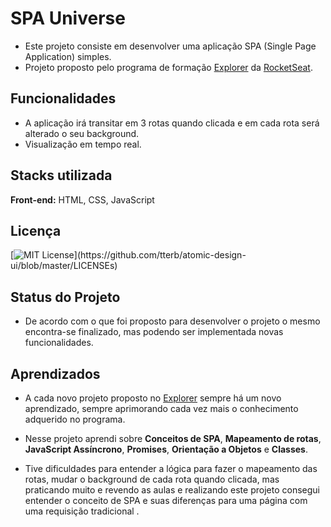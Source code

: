 
# SPA Universe
- Este projeto consiste em desenvolver uma aplicação SPA (Single Page Application) simples.
- Projeto proposto pelo programa de formação [Explorer](https://www.rocketseat.com.br/explorer) da [RocketSeat](https://www.rocketseat.com.br/).


## Funcionalidades
- A aplicação irá transitar em 3 rotas quando clicada e em cada rota será alterado o seu background.
- Visualização em tempo real.


## Stacks utilizada
**Front-end:** HTML, CSS, JavaScript


## Licença

[![MIT License](https://img.shields.io/apm/l/atomic-design-ui.svg?)](https://github.com/tterb/atomic-design-ui/blob/master/LICENSEs)


## Status do Projeto
- De acordo com o que foi proposto para desenvolver o projeto o mesmo encontra-se finalizado, mas podendo ser implementada novas funcionalidades.


## Aprendizados
- A cada novo projeto proposto no [Explorer](https://www.rocketseat.com.br/explorer) sempre há um novo aprendizado, sempre aprimorando cada vez mais o conhecimento adquerido no programa.  

- Nesse projeto aprendi sobre **Conceitos de SPA**, **Mapeamento de rotas**, **JavaScript Assíncrono**, **Promises**, **Orientação a Objetos** e **Classes**.

- Tive dificuldades para entender a lógica para fazer o mapeamento das rotas, mudar o background de cada rota quando clicada, mas praticando muito e revendo as aulas e realizando este projeto consegui entender o conceito de SPA e suas diferenças para uma página com uma requisição tradicional .
